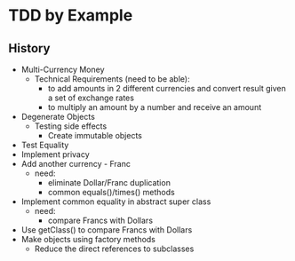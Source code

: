TDD by Example
==============

History
-------
* Multi-Currency Money
    * Technical Requirements (need to be able):
        * to add amounts in 2 different currencies and convert result given a set of exchange rates
        * to multiply an amount by a number and receive an amount
* Degenerate Objects
    * Testing side effects
        * Create immutable objects
* Test Equality
* Implement privacy
* Add another currency - Franc
    * need: 
        * eliminate Dollar/Franc duplication
        * common equals()/times() methods
* Implement common equality in abstract super class
    * need:
        * compare Francs with Dollars
* Use getClass() to compare Francs with Dollars
* Make objects using factory methods
    * Reduce the direct references to subclasses
